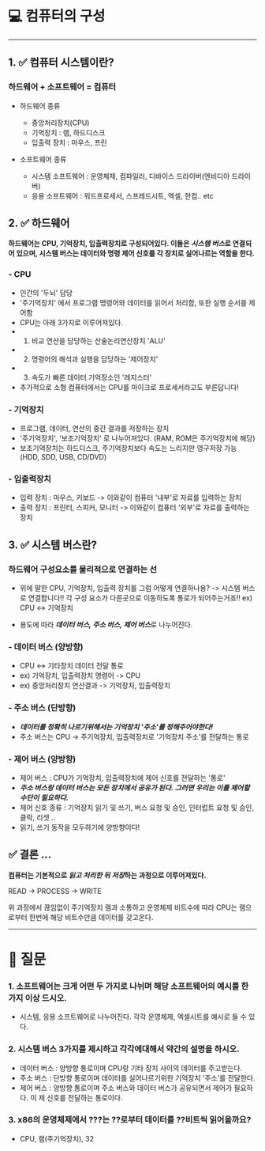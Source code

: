 # 💻 컴퓨터의 구성

---

## 1. ✅ 컴퓨터 시스템이란?
### **하드웨어 + 소프트웨어 = 컴퓨터**

- 하드웨어 종류
  - 중앙처리장치(CPU)
  - 기억장치 : 램, 하드디스크
  - 입출력 장치 : 마우스, 프린


- 소프트웨어 종류
  - 시스템 소프트웨어 : 운영체제, 컴파일러, 디바이스 드라이버(엔비디아 드라이버)
  - 응용 소프트웨어 : 워드프로세서, 스프레드시트, 엑셀, 한컴.. etc

## 2. ✅ 하드웨어

**하드웨어는 CPU, 기억장치, 입출력장치로 구성되어있다. 이들은 ***시스템 버스***로 연결되어 있으며,
시스템 버스는 데이터와 명령 제어 신호를 각 장치로 실어나르는 역할을 한다.**

### - CPU
- 인간의 '두뇌' 담당
- '주기억장치' 에서 프로그램 명령어와 데이터를 읽어서 처리함, 또한 실행 순서를 제어함
- CPU는 아래 3가지로 이루어져있다.
- 1. 비교 연산을 담당하는 산술논리연산장치 'ALU'
- 2. 명령어의 해석과 실행을 담당하는 '제어장치'
- 3. 속도가 빠른 데이터 기억장소인 '레지스터'
- 추가적으로 소형 컴퓨터에서는 CPU를 마이크로 프로세서라고도 부른답니다!

### - 기억장치
- 프로그램, 데이터, 연산의 중간 결과를 저장하는 장치
- '주기억장치', '보조기억장치' 로 나누어져있다. (RAM, ROM은 주기억장치에 해당)
- 보조기억장치는 하드디스크, 주기억장치보다 속도는 느리지만 영구저장 가능 (HDD, SDD, USB, CD/DVD)

### - 입출력장치
- 입력 장치 : 마우스, 키보드 -> 이와같이 컴퓨터 '내부'로 자료를 입력하는 장치
- 출력 장치 : 프린터, 스피커, 모니터 -> 이와같이 컴퓨터 '외부'로 자료를 출력하는 장치


## 3. ✅ 시스템 버스란?

### **하드웨어 구성요소를 물리적으로 연결하는 선**
- 위에 말한 CPU, 기억장치, 입출력 장치를 그럼 어떻게 연결하나용? -> 시스템 버스로 연결합니다!!
각 구성 요소가 다른곳으로 이동하도록 통로가 되어주는거죠!! ex) CPU <-> 기억장치 

- 용도에 따라 ***데이터 버스, 주소 버스, 제어 버스***로 나누어진다.

### - 데이터 버스 (양방향)
- CPU <-> 기타장치 데이터 전달 통로 
- ex) 기억장치, 입출력장치 명령어 -> CPU
- ex) 중앙처리장치 연산결과 ->  기억장치, 입출력장치

### - 주소 버스 (단방향)
- ***데이터를 정확히 나르기위해서는 기억장치 '주소'를 정해주어야한다!***
- 주소 버스는 CPU -> 주기억장치, 입출력장치로 '기억장치 주소'를 전달하는 통로

### - 제어 버스 (양방향)
- 제어 버스 : CPU가 기억장치, 입출력장치에 제어 신호를 전달하는 '통로'
- ***주소 버스랑 데이터 버스는 모든 장치에서 공유가 된다. 그러면 우리는 이를 제어할 수단이 필요하다.***
- 제어 신호 종류 : 기억장치 읽기 및 쓰기, 버스 요청 및 승인, 인터럽트 요청 및 승인, 클락, 리셋 .. 
- 읽기, 쓰기 동작을 모두하기에 양방향이다!


## ✅ 결론 ...

**컴퓨터는 기본적으로 ***읽고 처리한 뒤 저장***하는 과정으로 이루어져있다.**

READ -> PROCESS -> WRITE

위 과정에서 끊임없이 주기억장치 램과 소통하고 운영체제 비트수에 따라 CPU는 램으로부터 한번에 해당 비트수만큼 데이터를 갖고온다.

---

# 🤔 질문

### 1. 소프트웨어는 크게 어떤 두 가지로 나뉘며 해당 소프트웨어의 예시를 한 가지 이상 드시오.

- 시스템, 응용 소프트웨어로 나누어진다. 각각 운영체제, 엑셀시트를 예시로 들 수 있다.

### 2. 시스템 버스 3가지를 제시하고 각각에대해서 약간의 설명을 하시오.

- 데이터 버스 : 양방향 통로이며 CPU랑 기타 장치 사이의 데이터를 주고받는다.
- 주소 버스 : 단방향 통로이며 데이터를  실어나르기위한 기억장치 '주소'를 전달한다.
- 제어 버스 : 양방향 통로이며 주소 버스와 데이터 버스가 공유되면서 제어가 필요하다. 이 제 신호를 전달하는 통로이다.

### 3. x86의 운영체제에서 ???는 ??로부터 데이터를 ??비트씩 읽어올까요?

- CPU, 램(주기억장치), 32

